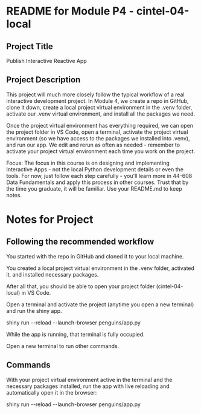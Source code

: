 # README for Module P4 - cintel-04-local

## Project Title

Publish Interactive Reactive App

## Project Description

This project will much more closely follow the typical workflow of a real interactive development project. In Module 4, we create a repo in GitHub, clone it down, create a local project virtual environment in the .venv folder, activate our .venv virtual environment, and install all the packages we need.

Once the project virtual environment has everything required, we can open the project folder in VS Code, open a terminal, activate the project virtual environment (so we have access to the packages we installed into .venv), and run our app. We edit and rerun as often as needed - remember to activate your project virtual environment each time you work on the project. 

Focus: The focus in this course is on designing and implementing Interactive Apps - not the local Python development details or even the tools. For now, just follow each step carefully - you'll learn more in 44-608 Data Fundamentals and apply this process in other courses. Trust that by the time you graduate, it will be familiar.  Use your README.md to keep notes. 

# Notes for Project

## Following the recommended workflow

You started with the repo in GitHub and cloned it to your local machine. 

You created a local project virtual environment in the .venv folder, activated it, and installed necessary packages. 

After all that, you should be able to open your project folder (cintel-04-local) in VS Code.

Open a terminal and activate the project (anytime you open a new terminal) and run the shiny app.

shiny run --reload --launch-browser penguins/app.py

While the app is running, that terminal is fully occupied.

Open a new terminal to run other commands.

## Commands 
With your project virtual environment active in the terminal and the necessary packages installed, run the app with live reloading and automatically open it in the browser:

shiny run --reload --launch-browser penguins/app.py
